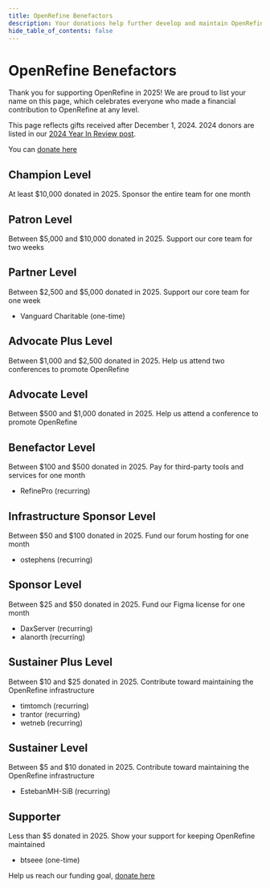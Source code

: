 ```yaml
---
title: OpenRefine Benefactors
description: Your donations help further develop and maintain OpenRefine.
hide_table_of_contents: false
---
```

# OpenRefine Benefactors 

Thank you for supporting OpenRefine in 2025! We are proud to list your name on this page, which celebrates everyone who made a financial contribution to OpenRefine at any level. 

This page reflects gifts received after December 1, 2024. 2024 donors are listed in our [2024 Year In Review post](/blog/2024/12/13/year-in-review-2024#2024-donor-shoutouts).
  
You can [donate here](/donate)

## Champion Level
At least $10,000 donated in 2025. Sponsor the entire team for one month

## Patron Level
Between $5,000 and $10,000 donated in 2025. Support our core team for two weeks

## Partner Level
Between $2,500 and $5,000 donated in 2025. Support our core team for one week
* Vanguard Charitable (one-time)

## Advocate Plus Level
Between $1,000 and $2,500 donated in 2025. Help us attend two conferences to promote OpenRefine

## Advocate Level
Between $500 and $1,000 donated in 2025. Help us attend a conference to promote OpenRefine

## Benefactor Level
Between $100 and $500 donated in 2025. Pay for third-party tools and services for one month
* RefinePro (recurring)

## Infrastructure Sponsor Level
Between $50 and $100 donated in 2025. Fund our forum hosting for one month
* ostephens (recurring)
## Sponsor Level
Between $25 and $50 donated in 2025. Fund our Figma license for one month
* DaxServer (recurring)
* alanorth (recurring)

## Sustainer Plus Level
Between $10 and $25 donated in 2025. Contribute toward maintaining the OpenRefine infrastructure
* timtomch (recurring)
* trantor (recurring)
* wetneb (recurring)

## Sustainer Level
Between $5 and $10 donated in 2025. Contribute toward maintaining the OpenRefine infrastructure
* EstebanMH-SiB (recurring)

## Supporter
Less than $5 donated in 2025. Show your support for keeping OpenRefine maintained
* btseee  (one-time)

Help us reach our funding goal, [donate here](/donate)
